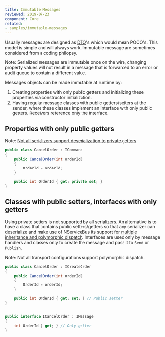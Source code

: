 ```yaml
---
title: Immutable Messages
reviewed: 2019-07-23
component: Core
related:
- samples/immutable-messages
---
```


Usually messages are designed as [DTO](https://en.wikipedia.org/wiki/Data_transfer_object)'s which would mean POCO's. This model is simple and will always work. Immutable message are sometimes considered from a coding philopsy.

Note: Serialized messages are immutable once on the wire, changing property values will not result in a message that is forwarded to an error or audit queue to contain a different value. 

Messages objects can be made immutable at runtime by:

1. Creating properties with only public getters and initializing these properties via constructor initialization.
2. Having regular message classes with public getters/setters at the sender, where these classes implement an interface with only public getters. Receivers reference only the interface.


## Properties with only public getters

Note: [Not all serializers support deserialization to private getters](/nservicebus/serialization/)

```c#
public class CancelOrder : ICommand
{
    public CancelOrder(int orderId)
    {
        OrderId = orderId;
    }

    public int OrderId { get; private set; }
}
```

## Classes with public setters, interfaces with only getters

Using private setters is not supported by all serializers. An alternative is to have a class that contains public setters/getters so that any serializer can deserialize and make use of NServiceBus its support for [multiple inheritance and polymorphic dispatch](/nservicebus/messaging/messages-as-interfaces.md). Interfaces are used only by message handlers and classes only to create the message and pass it to `Send` or `Publish`.

Note: Not all transport configurations support polymorphic dispatch.

```c#
public class CancelOrder : ICreateOrder
{
    public CancelOrder(int orderId)
    {
        OrderId = orderId;
    }

    public int OrderId { get; set; } // Public setter
}


public interface ICancelOrder : IMessage
{
    int OrderId { get; } // Only getter
}
```
